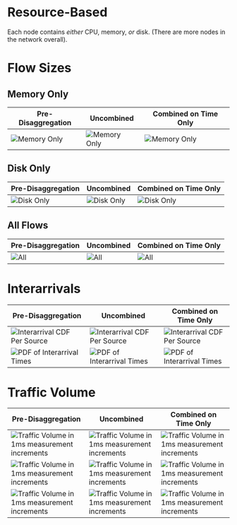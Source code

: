 Resource-Based
==========

Each node contains *either* CPU, memory, *or* disk. (There are more nodes in the network overall).

Flow Sizes
==========

Memory Only
-----------

Pre-Disaggregation | Uncombined |Combined on Time Only
-------------------|------------|---------------------
![Memory Only](./nic_memflowsizes_cdf.png)|![Memory Only](./res-based_plain_memflowsizes_cdf.png)|![Memory Only](./res-based_timeonly_memflowsizes_cdf.png)

Disk Only
---------

Pre-Disaggregation | Uncombined | Combined on Time Only
-------------------|------------|---------------------
![Disk Only](./nic_diskflowsizes_cdf.png)|![Disk Only](./res-based_plain_diskflowsizes_cdf.png) |![Disk Only](./res-based_timeonly_diskflowsizes_cdf.png)

All Flows
---------

Pre-Disaggregation | Uncombined | Combined on Time Only
-------------------|------------|---------------------
![All](./nic_allflowsizes_cdf.png) | ![All](./res-based_plain_allflowsizes_cdf.png) |![All](./res-based_timeonly_allflowsizes_cdf.png)

Interarrivals
=============

Pre-Disaggregation | Uncombined | Combined on Time Only
-------------------|------------|---------------------
 ![Interarrival CDF Per Source](./nic_comparefit_cdf_src_interarrivals.png)|![Interarrival CDF Per Source](./res-based_plain_comparefit_cdf_src_interarrivals.png)|![Interarrival CDF Per Source](./res-based_timeonly_comparefit_cdf_src_interarrivals.png)
 ![PDF of Interarrival Times](./nic_pdf_src_interarrivals.png)             |![PDF of Interarrival Times](./res-based_plain_pdf_src_interarrivals.png)             | ![PDF of Interarrival Times](./res-based_timeonly_pdf_src_interarrivals.png)             

Traffic Volume
==============

Pre-Disaggregation | Uncombined |Combined on Time Only
-------------------|------------|---------------------
![Traffic Volume in 1ms measurement increments](./nic_trafficvolume.png)|![Traffic Volume in 1ms measurement increments](./res-based_plain_trafficvolume.png)      | ![Traffic Volume in 1ms measurement increments](./res-based_timeonly_trafficvolume.png)
 ![Traffic Volume in 1ms measurement increments](./nic_cdf_trafficvolume.png)|![Traffic Volume in 1ms measurement increments](./res-based_plain_cdf_trafficvolume.png)  | ![Traffic Volume in 1ms measurement increments](./res-based_timeonly_cdf_trafficvolume.png)
 ![Traffic Volume in 1ms measurement increments](./nic_derivative_trafficvolume.png)|![Traffic Volume in 1ms measurement increments](./res-based_plain_derivative_trafficvolume.png)  | ![Traffic Volume in 1ms measurement increments](./res-based_timeonly_derivative_trafficvolume.png)

